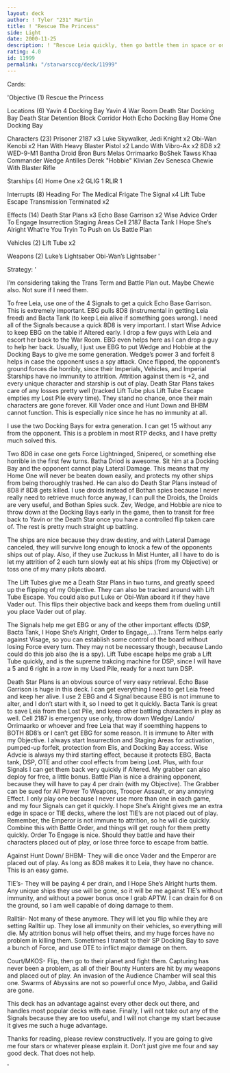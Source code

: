 ```yaml
---
layout: deck
author: ! Tyler "231" Martin
title: ! "Rescue The Princess"
side: Light
date: 2000-11-25
description: ! "Rescue Leia quickly, then go battle them in space or on the ground.  Death Star Plans is easy retrieval.  This is a good deck."
rating: 4.0
id: 11999
permalink: "/starwarsccg/deck/11999"
---
```

Cards: 

'Objective (1)
Rescue the Princess

Locations (6)
Yavin 4 Docking Bay
Yavin 4 War Room
Death Star Docking Bay
Death Star Detention Block Corridor
Hoth Echo Docking Bay
Home One Docking Bay

Characters (23)
Prisoner 2187 x3
Luke Skywalker, Jedi Knight x2
Obi-Wan Kenobi x2
Han With Heavy Blaster Pistol x2
Lando With Vibro-Ax x2
8D8 x2
WED-9-M1 Bantha Droid
Bron Burs
Melas
Orrimaarko
BoShek
Tawss Khaa
Commander Wedge Antilles
Derek "Hobbie" Klivian
Zev Senesca
Chewie With Blaster Rifle

Starships (4)
Home One x2
GLIG 1
RLIR 1

Interrupts (8)
Heading For The Medical Frigate
The Signal x4
Lift Tube Escape
Transmission Terminated x2

Effects (14)
Death Star Plans x3
Echo Base Garrison x2
Wise Advice
Order To Engage
Insurrection
Staging Areas
Cell 2187
Bacta Tank
I Hope She’s Alright
What’re You Tryin To Push on Us
Battle Plan

Vehicles (2)
Lift Tube x2

Weapons (2)
Luke’s Lightsaber
Obi-Wan’s Lightsaber
'

Strategy: '

I’m considering taking the Trans Term and Battle Plan out.  Maybe Chewie also. Not sure if I need them.


To free Leia, use one of the 4 Signals to get a quick Echo Base Garrison.  This is extremely important.  EBG pulls 8D8 (instrumental in getting Leia freed) and Bacta Tank (to keep Leia alive if something goes wrong). I need all of the Signals because a quick 8D8 is very important.  I start Wise Advice to keep EBG on the table if Altered early.  I drop a few guys with Leia and escort her back to the War Room.  EBG even helps here as I can drop a guy to help her back.	Usually, I just use EBG to put Wedge and Hobbie at the Docking Bays to give me some generation.  Wedge’s power 3 and forfeit 8 helps in case the opponent uses a spy attack.  Once flipped, the opponent’s ground forces die horribly, since their Imperials, Vehicles, and Imperial Starships have no immunity to attrition.  Attrition against them is +2, and every unique character and starship is out of play.	Death Star Plans takes care of any losses pretty well (tracked Lift Tube plus Lift Tube Escape empties my Lost Pile every time).  They stand no chance, once their main characters are gone forever.  Kill Vader once and Hunt Down and BHBM cannot function.  This is especially nice since he has no immunity at all.

I use the two Docking Bays for extra generation.  I can get 15 without any from the opponent.  This is a problem in most RTP decks, and I have pretty much solved this.

Two 8D8 in case one gets Force Lightninged, Snipered, or something else horrible in the first few turns.  Batha Driod is awesome.  Sit him at a Docking Bay and the opponent cannot play Lateral Damage.  This means that my Home One will never be beaten down easily, and protects my other ships from being thoroughly trashed.  He can also do Death Star Plans instead of 8D8 if 8D8 gets killed.	I use droids instead of Bothan spies because I never really need to retrieve much force anyway, I can pull the Droids, the Droids are very useful, and Bothan Spies suck.  Zev, Wedge, and Hobbie are nice to throw down at the Docking Bays early in the game, then to transit for free back to Yavin or the Death Star once you have a controlled flip taken care of.  The rest is pretty much straight up battling.

The ships are nice because they draw destiny, and with Lateral Damage canceled, they will survive long enough to knock a few of the opponents ships out of play.  Also, if they use Zuckuss In Mist Hunter, all I have to do is let my attrition of 2 each turn slowly eat at his ships (from my Objective) or toss one of my many pilots aboard.

The Lift Tubes give me a Death Star Plans in two turns, and greatly speed up the flipping of my Objective.  They can also be tracked around with Lift Tube Escape.  You could also put Luke or Obi-Wan aboard it if they have Vader out.  This flips their objective back and keeps them from dueling untill you place Vader out of play.

The Signals help me get EBG or any of the other important effects (DSP, Bacta Tank, I Hope She’s Alright, Order to Engage,...).Trans Term helps early against Visage, so you can establish some control of the board without losing Force every turn.  They may not be necessary though, because Lando could do this job also (he is a spy).  Lift Tube escape helps me grab a Lift Tube quickly, and is the supreme trakcing machine for DSP, since I will have a 5 and 6 right in a row in my Used Pile, ready for a next turn DSP.

Death Star Plans is an obvious source of very easy retrieval.  Echo Base Garrison is huge in this deck.  I can get everything I need to get Leia freed and keep her alive.  I use 2 EBG and 4 Signal because EBG is not immune to alter, and I don’t start with it, so I need to get it quickly.  Bacta Tank is great to save Leia from the Lost Pile, and keep other battling characters in play as well.  Cell 2187 is emergency use only, throw down Wedge/ Lando/ Orrimaarko or whoever and free Leia that way if soemthing happens to BOTH 8D8’s or I can’t get EBG for some reason.  It is immune to Alter with my Objective.  I always start Insurrection and Staging Areas for activation, pumped-up forfeit, protection from Elis, and Docking Bay access.  Wise Advcie is always my third starting effect, because it protects EBG, Bacta tank, DSP, OTE
and other cool effects from being Lost.  Plus, with four Signals I can get them back very quickly if Altered.  My grabber can also deploy for free, a little bonus.  Battle Plan is nice a draining opponent, because they will have to pay 4 per drain (with my Objective).  The Grabber can be sued for All Power To Weapons, Trooper Assault, or any annoying Effect.  I only play one because I never use more than one in each game, and my four Signals can get it quickly.  I hope She’s Alright gives me an extra edge in space or TIE decks, where the lost TIE’s are not placed out of play.  Remember, the Emperor is not immune to attrition, so he will die quickly.  Combine this with Battle Order, and things will get rough for them pretty quickly.  Order To Engage is nice.  Should they battle and have their characters placed out of play, or lose three force to escape from battle.

Against Hunt Down/ BHBM-
They will die once Vader and the Emperor are placed out of play.  As long as 8D8 makes it to Leia, they have no chance.  This is an easy game.

TIE’s-
They will be paying 4 per drain, and I Hope She’s Alright hurts them.  Any unique ships they use will be gone, so it will be me against TIE’s without immunity, and without a power bonus once I grab APTW.  I can drain for 6 on the ground, so I am well capable of doing damage to them.

Ralltiir-
Not many of these anymore.  They will let you flip while they are setting Ralltiir up.	They lose all immunity on their vehicles, so everything will die.  My attrition bonus will help offset theirs, and my huge forces have no problem in killing them.  Sometimes I transit to their SP Docking Bay to save a bunch of Force, and use OTE to inflict major damage on them.

Court/MKOS-
Flip, then go to their planet and fight them.  Capturing has never been a problem, as all of their Bounty Hunters are hit by my weapons and placed out of play.  An invasion of the Audience Chamber will seal this one.  Swarms of Abyssins are not so powerful once Myo, Jabba, and Gailid are gone.


This deck has an advantage against every other deck out there, and handles most popular decks with ease.  Finally, I will not take out any of the Signals because they are too useful, and I will not change my start because it gives me such a huge advantage.

Thanks for reading, please review constructively.  If you are going to give me four stars or whatever please explain it.  Don’t just give me four and say good deck.  That does not help.



'
